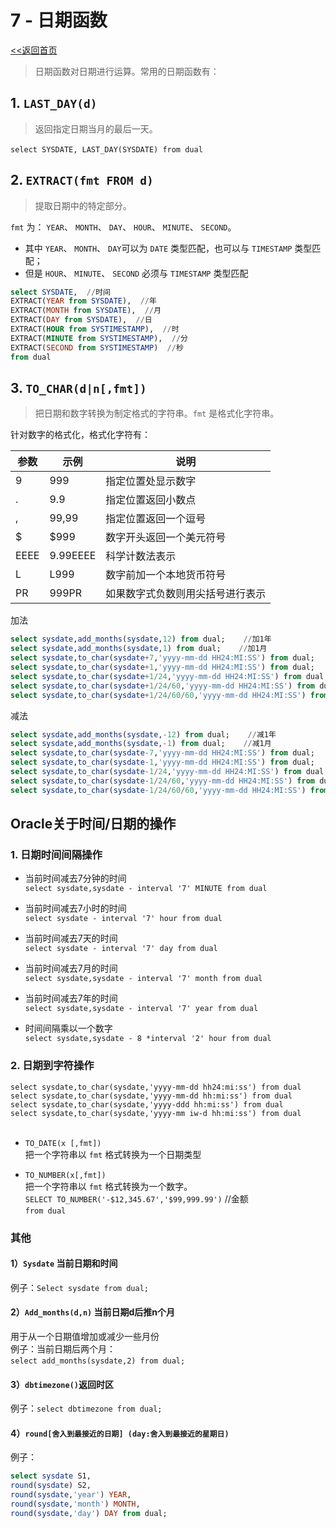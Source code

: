 # **7 - 日期函数**
[<<返回首页](database/Oracle.md)

> 日期函数对日期进行运算。常用的日期函数有：
​

## 1. `LAST_DAY(d)`
> 返回指定日期当月的最后一天。  

`select SYSDATE, LAST_DAY(SYSDATE) from dual`
​

## 2. `EXTRACT(fmt FROM d)`
> 提取日期中的特定部分。  

`fmt` 为： `YEAR`、 `MONTH`、 `DAY`、 `HOUR`、 `MINUTE`、 `SECOND`。  
* 其中 `YEAR`、 `MONTH`、 `DAY`可以为 `DATE` 类型匹配，也可以与 `TIMESTAMP` 类型匹配；  
* 但是 `HOUR`、 `MINUTE`、 `SECOND` 必须与 `TIMESTAMP` 类型匹配
​
```SQL
select SYSDATE,  //时间
​EXTRACT(YEAR from SYSDATE),  //年
​EXTRACT(MONTH from SYSDATE),  //月
​EXTRACT(DAY from SYSDATE),  //日
​EXTRACT(HOUR from SYSTIMESTAMP),  //时
​EXTRACT(MINUTE from SYSTIMESTAMP),  //分
​EXTRACT(SECOND from SYSTIMESTAMP)  //秒
from dual  
```



## 3. `TO_CHAR(d|n[,fmt])`
> 把日期和数字转换为制定格式的字符串。`fmt` 是格式化字符串。

 
针对数字的格式化，格式化字符有：

| 参数 | ​示例    | 说明 |
| --- | --- | --- |
| 9    | 999      | 指定位置处显示数字 |
| .    | 9.9      | 指定位置返回小数点 |
| ,    | 99,99    | 指定位置返回一个逗号 |
| \$   | \$999    | 数字开头返回一个美元符号 |
| EEEE | 9.99EEEE | 科学计数法表示 |
| L    | L999     | 数字前加一个本地货币符号 |
| PR   | 999PR    | 如果数字式负数则用尖括号进行表示 |

加法
```SQL
select sysdate,add_months(sysdate,12) from dual;    //加1年  
select sysdate,add_months(sysdate,1) from dual;    //加1月  
select sysdate,to_char(sysdate+7,'yyyy-mm-dd HH24:MI:SS') from dual;   //加1星期
select sysdate,to_char(sysdate+1,'yyyy-mm-dd HH24:MI:SS') from dual;   //加1天
select sysdate,to_char(sysdate+1/24,'yyyy-mm-dd HH24:MI:SS') from dual;  //加1小时
select sysdate,to_char(sysdate+1/24/60,'yyyy-mm-dd HH24:MI:SS') from dual;  //加1分钟
select sysdate,to_char(sysdate+1/24/60/60,'yyyy-mm-dd HH24:MI:SS') from dual;  //加1秒
```
减法
```SQL
select sysdate,add_months(sysdate,-12) from dual;    //减1年
select sysdate,add_months(sysdate,-1) from dual;    //减1月
select sysdate,to_char(sysdate-7,'yyyy-mm-dd HH24:MI:SS') from dual;   //减1星期
select sysdate,to_char(sysdate-1,'yyyy-mm-dd HH24:MI:SS') from dual;   //减1天
select sysdate,to_char(sysdate-1/24,'yyyy-mm-dd HH24:MI:SS') from dual;  //减1小时
select sysdate,to_char(sysdate-1/24/60,'yyyy-mm-dd HH24:MI:SS') from dual;  //减1分钟
select sysdate,to_char(sysdate-1/24/60/60,'yyyy-mm-dd HH24:MI:SS') from dual;  //减1秒
```

## **Oracle关于时间/日期的操作**

### 1. 日期时间间隔操作
* 当前时间减去7分钟的时间  
`select sysdate,sysdate - interval '7' MINUTE from dual`

* 当前时间减去7小时的时间  
`select sysdate - interval '7' hour from dual`

* 当前时间减去7天的时间  
`select sysdate - interval '7' day from dual`

* 当前时间减去7月的时间  
`select sysdate,sysdate - interval '7' month from dual`

* 当前时间减去7年的时间  
`select sysdate,sysdate - interval '7' year from dual`

* 时间间隔乘以一个数字  
`select sysdate,sysdate - 8 *interval '2' hour from dual`


### 2. 日期到字符操作
`select sysdate,to_char(sysdate,'yyyy-mm-dd hh24:mi:ss') from dual`  
`select sysdate,to_char(sysdate,'yyyy-mm-dd hh:mi:ss') from dual`  
`select sysdate,to_char(sysdate,'yyyy-ddd hh:mi:ss') from dual`  
`select sysdate,to_char(sysdate,'yyyy-mm iw-d hh:mi:ss') from dual`  
​

* `TO_DATE(x [,fmt])`  
把一个字符串以 `fmt` 格式转换为一个日期类型
​

* `TO_NUMBER(x[,fmt])`  
把一个字符串以 `fmt` 格式转换为一个数字。  
`SELECT TO_NUMBER('-$12,345.67','$99,999.99')` //金额   
`from dual`
​

### 其他
#### 1）`Sysdate` 当前日期和时间  
例子：`Select sysdate from dual;`
​

#### 2）`Add_months(d,n)` 当前日期d后推n个月 
用于从一个日期值增加或减少一些月份  
例子：当前日期后两个月：  
​`select add_months(sysdate,2) from dual;`
​

#### 3）`dbtimezone()`返回时区
例子：`select dbtimezone from dual;`
​

#### 4）`round[舍入到最接近的日期] (day:舍入到最接近的星期日)`
例子：
```SQL
select sysdate S1,  
round(sysdate) S2,  
round(sysdate,'year') YEAR,  
round(sysdate,'month') MONTH,  
round(sysdate,'day') DAY from dual;  
```